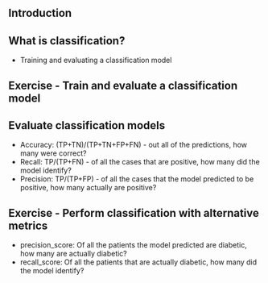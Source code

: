 ## Introduction
## What is classification?
  - Training and evaluating a classification model
## Exercise - Train and evaluate a classification model
## Evaluate classification models
  - Accuracy: (TP+TN)/(TP+TN+FP+FN) - out all of the predictions, how many were correct?
  - Recall: TP/(TP+FN) - of all the cases that are positive, how many did the model identify?
  - Precision: TP/(TP+FP) - of all the cases that the model predicted to be positive, how many actually are positive?
## Exercise - Perform classification with alternative metrics
  - precision_score: Of all the patients the model predicted are diabetic, how many are actually diabetic?
  - recall_score: Of all the patients that are actually diabetic, how many did the model identify?